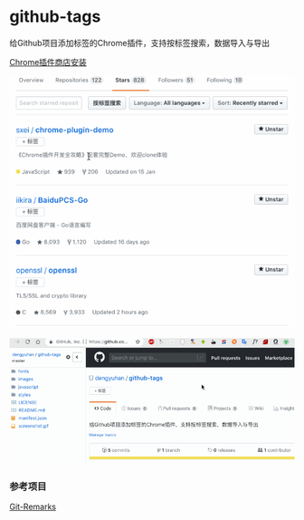 # github-tags
给Github项目添加标签的Chrome插件，支持按标签搜索，数据导入与导出

[Chrome插件商店安装](https://chrome.google.com/webstore/detail/jfppflnlpiekbiglfgiajddmkiglapog)

![](screenshot/1.gif)

![](screenshot/2.gif)


### 参考项目
[Git-Remarks](https://github.com/hoythan/Git-Remarks)
